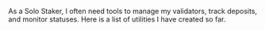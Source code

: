 As a Solo Staker, I often need tools to manage my validators, track deposits, and monitor statuses. Here is a list of utilities I have created so far.
